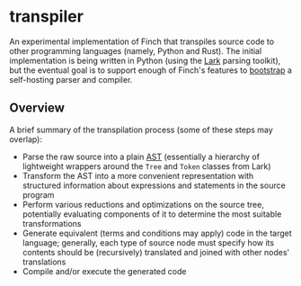 # transpiler

An experimental implementation of Finch that transpiles source code to other
programming languages (namely, Python and Rust). The initial implementation is
being written in Python (using the [Lark](https://github.com/lark-parser/lark)
parsing toolkit), but the eventual goal is to support enough of Finch's
features to
[bootstrap](https://en.wikipedia.org/wiki/Bootstrapping_(compilers)) a
self-hosting parser and compiler.

## Overview

A brief summary of the transpilation process (some of these steps may overlap):

- Parse the raw source into a plain [AST](https://en.wikipedia.org/wiki/Abstract_syntax_tree) (essentially a hierarchy of lightweight wrappers around the `Tree` and `Token` classes from Lark)
- Transform the AST into a more convenient representation with structured information about expressions and statements in the source program
- Perform various reductions and optimizations on the source tree, potentially evaluating components of it to determine the most suitable transformations
- Generate equivalent (terms and conditions may apply) code in the target language; generally, each type of source node must specify how its contents should be (recursively) translated and joined with other nodes' translations
- Compile and/or execute the generated code
